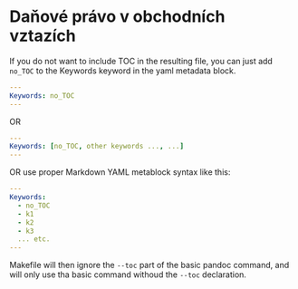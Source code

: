 # Daňové právo v obchodních vztazích

If you do not want to include TOC in the resulting file, you can just add `no_TOC` to the Keywords keyword in the yaml metadata block.

```yaml
---
Keywords: no_TOC
---
```

OR

```yaml
---
Keywords: [no_TOC, other keywords ..., ...]
---
```

OR use proper Markdown YAML metablock syntax like this:
```yaml
---
Keywords: 
  - no_TOC
  - k1
  - k2
  - k3
  ... etc.
---
```

Makefile will then ignore the `--toc` part of the basic pandoc command, and will only use tha basic command withoud the `--toc` declaration.
